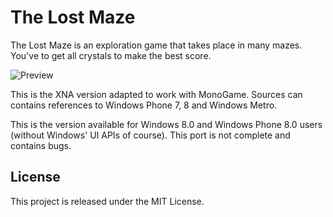 # The Lost Maze 

The Lost Maze is an exploration game that takes place in many mazes. You've to get all crystals to make the best score.

![Preview](https://github.com/demonixis/TheLostMaze-XNA/blob/master/Images/preview.png)

This is the XNA version adapted to work with MonoGame. Sources can contains references to Windows Phone 7, 8 and Windows Metro.

This is the version available for Windows 8.0 and Windows Phone 8.0 users (without Windows' UI APIs of course). This port is not complete and contains bugs.

## License
This project is released under the MIT License.
